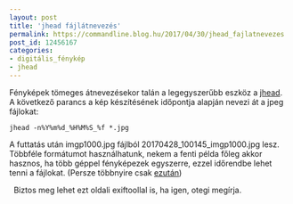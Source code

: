 ```yaml
---
layout: post
title: 'jhead fájlátnevezés'
permalink: https://commandline.blog.hu/2017/04/30/jhead_fajlatnevezes
post_id: 12456167
categories: 
- digitális_fénykép
- jhead
---
```


Fényképek tömeges átnevezésekor talán a legegyszerűbb eszköz a 
[jhead](http://www.sentex.net/~mwandel/jhead/). A következő parancs a kép készítésének időpontja alapján nevezi át a jpeg fájlokat:

```
jhead -n%Y%m%d_%H%M%S_%f *.jpg
```

A futtatás után imgp1000.jpg fájlból 20170428_100145_imgp1000.jpg lesz. Többféle formátumot használhatunk, nekem a fenti példa főleg akkor hasznos, ha több géppel fényképezek egyszerre, ezzel időrendbe lehet tenni a fájlokat. (Persze többnyire csak 
[ezután](http://commandline.blog.hu/2011/05/23/digitalis_fenykep_datumanak_modositasa))

 
Biztos meg lehet ezt oldali exiftoollal is, ha igen, otegi megírja.